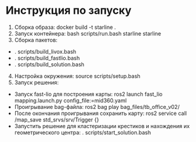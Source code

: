 # Инструкция по запуску
1. Сборка образа: docker build -t starline .
2. Запуск контейнера: bash scripts/run.bash starline starline
3. Сборка пакетов:
  - . scripts/build_livox.bash
  - . scripts/build_fastlio.bash
  - . scripts/build_solution.bash
4. Настройка окружения: source scripts/setup.bash
5. Запуск решения:
  - Запуск fast-lio для построения карты: ros2 launch fast_lio mapping.launch.py config_file:=mid360.yaml
  - Проигрывание bag-файла: ros2 bag play bag_files/tb_office_v02/
  - После окончания проигрывания сохранить карту: ros2 service call /map_save std_srvs/srv/Trigger {}
  - Запустить решение для кластеризации крестиков и нахождения их геометрического центра: . scripts/start_solution.bash
